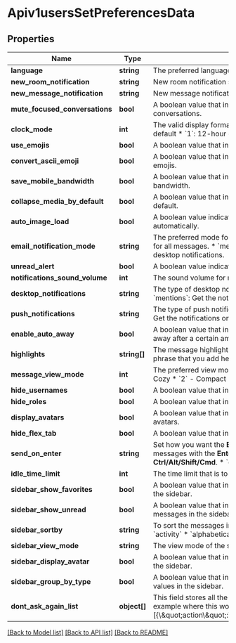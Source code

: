 # Apiv1usersSetPreferencesData

## Properties
Name | Type | Description | Notes
------------ | ------------- | ------------- | -------------
**language** | **string** | The preferred language for the user. | [optional] 
**new_room_notification** | **string** | New room notification sound. | [optional] 
**new_message_notification** | **string** | New message notification sound. | [optional] 
**mute_focused_conversations** | **bool** | A boolean value that indicates whether the user has enabled the option to mute focused conversations. | [optional] 
**clock_mode** | **int** | The valid display formats for the clock. You can enter the values 0, 1, or 2. * &#x60;0&#x60;: System default * &#x60;1&#x60;: 12-hour clock * &#x60;2&#x60;: 24-hour clock | [optional] 
**use_emojis** | **bool** | A boolean value that indicates whether the user has enabled the option to use emojis. | [optional] 
**convert_ascii_emoji** | **bool** | A boolean value that indicates whether the user has enabled the option to convert ASCII emojis. | [optional] 
**save_mobile_bandwidth** | **bool** | A boolean value that indicates whether the user has enabled the option to save mobile bandwidth. | [optional] 
**collapse_media_by_default** | **bool** | A boolean value that indicates whether the user has enabled the option to collapse media by default. | [optional] 
**auto_image_load** | **bool** | A boolean value indicates whether the user has enabled the option to load images automatically. | [optional] 
**email_notification_mode** | **string** | The preferred mode for email notifications. The options are:   * &#x60;all&#x60;: Get desktop notifications for all messages.   * &#x60;mentions&#x60;: Get the notifications only for mentions.   * &#x60;nothing&#x60;: Get no desktop notifications. | [optional] 
**unread_alert** | **bool** | A boolean value indicates whether the user has enabled the option. | [optional] 
**notifications_sound_volume** | **int** | The sound volume for notifications. | [optional] 
**desktop_notifications** | **string** | The type of desktop notifications. * &#x60;all&#x60;: Get desktop notifications for all messages. * &#x60;mentions&#x60;: Get the notifications only for mentions. * &#x60;nothing&#x60;: Get no desktop notifications. | [optional] 
**push_notifications** | **string** | The type of push notifications. * &#x60;all&#x60;: Get push notifications for all messages. * &#x60;mentions&#x60;: Get the notifications only for mentions. * &#x60;nothing&#x60;: Get no push notifications. | [optional] 
**enable_auto_away** | **bool** | A boolean value that indicates whether the user has enabled the option to update the status as away after a certain amount of idle time. | [optional] 
**highlights** | **string[]** | The message highlights section. You will be notified when someone mentions a word or phrase that you add here. Highlight words are not case-sensitive. | [optional] 
**message_view_mode** | **int** | The preferred view mode for the messages. The available options are:   * &#x60;0&#x60; - Normal   * &#x60;1&#x60; - Cozy   * &#x60;2&#x60; - Compact | [optional] 
**hide_usernames** | **bool** | A boolean value that indicates whether the user has enabled the option to hide usernames. | [optional] 
**hide_roles** | **bool** | A boolean value that indicates whether the user has enabled the option to hide roles. | [optional] 
**display_avatars** | **bool** | A boolean value that indicates whether the user has enabled the option to display user avatars. | [optional] 
**hide_flex_tab** | **bool** | A boolean value that indicates whether the user has enabled the option. | [optional] 
**send_on_enter** | **string** | Set how you want the **Enter** key to behave when sending messages.  * &#x60;normal&#x60; - Send messages with the **Enter** key. * &#x60;alternative&#x60; - Send messages with **Enter** + **Ctrl/Alt/Shift/Cmd**. * &#x60;desktop&#x60; - Send messages with **Enter** only on the desktop. | [optional] 
**idle_time_limit** | **int** | The time limit that is to be considered as idle time. | [optional] 
**sidebar_show_favorites** | **bool** | A boolean value that indicates whether the user has enabled the option to show favorites on the sidebar. | [optional] 
**sidebar_show_unread** | **bool** | A boolean value that indicates whether the user has enabled the option to show unread messages in the sidebar. | [optional] 
**sidebar_sortby** | **string** | To sort the messages in the sidebar alphabetically or by activity. The values can be:   * &#x60;activity&#x60;   * &#x60;alphabetical&#x60; | [optional] 
**sidebar_view_mode** | **string** | The view mode of the sidebar. The values can be:   * &#x60;extended&#x60;   * &#x60;medium&#x60;   * &#x60;condensed&#x60; | [optional] 
**sidebar_display_avatar** | **bool** | A boolean value that indicates whether the user has enabled the option to display avatars in the sidebar. | [optional] 
**sidebar_group_by_type** | **bool** | A boolean value that indicates whether the user has enabled the option to show the grouped values in the sidebar. | [optional] 
**dont_ask_again_list** | **object[]** | This field stores all the \&quot;warnings\&quot; a user opted not to be displayed again. An example where this works is when hiding a room. \&quot;dontAskAgainList\\\&quot;:[{\\\&quot;action\\\&quot;:\\\&quot;hideRoom\\\&quot;,\\\&quot;label\\\&quot;:\\\&quot;Hide\\\&quot;}]\&quot; | [optional] 

[[Back to Model list]](../../README.md#documentation-for-models) [[Back to API list]](../../README.md#documentation-for-api-endpoints) [[Back to README]](../../README.md)

